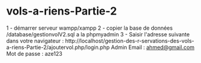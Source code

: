 # vols-a-riens-Partie-2


1 - démarrer serveur wampp/xampp 
2 - copier la base de données /database/gestionvolV2.sql a la phpmyadmin
3 - Saisir l'adresse suivante dans votre navigateur : http://localhost/gestion-des-r-servations-des-vols-a-riens-Partie-2/ajoutervol.php/login.php
Admin
Email : ahmed@gmail.com 
Mot de passe : aze123
